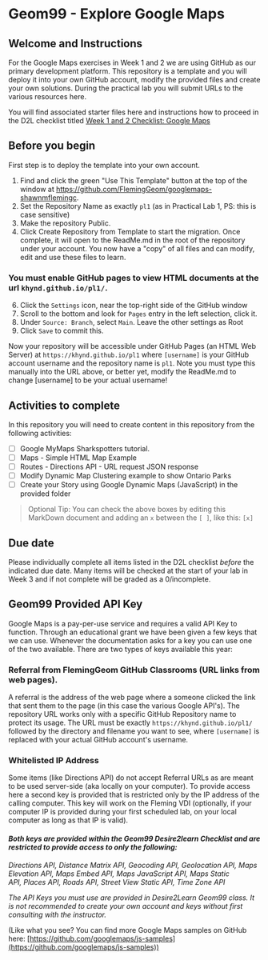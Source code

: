 # Geom99 - Explore Google Maps 

## Welcome and Instructions

For the Google Maps exercises in Week 1 and 2 we are using GitHub as our primary development platform. This repository is a template and you will deploy it into your own GitHub account, modify the provided files and create your own solutions. During the practical lab you will submit URLs to the various resources here. 

You will find associated starter files here and instructions how to proceed in the D2L checklist titled [Week 1 and 2 Checklist: Google Maps](https://fleming.desire2learn.com/d2l/lms/checklist/viewchecklist.d2l?checklistId=11564&ou=165911)

## Before you begin

First step is to deploy the template into your own account. 

1. Find and click the green "Use This Template" button at the top of the window at https://github.com/FlemingGeom/googlemaps-shawnmflemingc.
2. Set the Repository Name as exactly `pl1` (as in Practical Lab 1, PS: this is case sensitive)
3. Make the repository Public. 
4. Click Create Repository from Template to start the migration. Once complete, it will open to the ReadMe.md in the root of the repository under your account. You now have a "copy" of all files and can modify, edit and use these files to learn. 

### You must enable GitHub pages to view HTML documents at the url `khynd.github.io/pl1/`. 

6. Click the `Settings` icon, near the top-right side of the GitHub window
7. Scroll to the bottom and look for `Pages` entry in the left selection, click it. 
8. Under `Source: Branch`, select `Main`. Leave the other settings as Root
9. Click `Save` to commit this. 

Now your repository will be accessible under GitHub Pages (an HTML Web Server) at `https://khynd.github.io/pl1` where `[username]` is your GitHub account username and the repository name is `pl1`. Note you must type this manually into the URL above, or better yet, modify the ReadMe.md to change [username] to be your actual username! 

## Activities to complete

In this repository you will need to create content in this repository from the following activities:

- [ ] Google MyMaps Sharkspotters tutorial. 
- [ ] Maps - Simple HTML Map Example
- [ ] Routes - Directions API - URL request JSON response
- [ ] Modify Dynamic Map Clustering example to show Ontario Parks
- [ ] Create your Story using Google Dynamic Maps (JavaScript) in the provided folder

> Optional Tip: You can check the above boxes by editing this MarkDown document and adding an `x` between the `[ ]`, like this: `[x]`

## Due date

Please individually complete all items listed in the D2L checklist _before_ the indicated due date. Many items will be checked at the start of your lab in Week 3 and if not complete will be graded as a 0/incomplete. 

## Geom99 Provided API Key 

Google Maps is a pay-per-use service and requires a valid API Key to function. Through an educational grant we have been given a few keys that we can use. Whenever the documentation asks for a key you can use one of the two available. There are two types of keys available this year:

### Referral from FlemingGeom GitHub Classrooms (URL links from web pages). 

A referral is the address of the web page where a someone clicked the link that sent them to the page (in this case the various Google API's). The repository URL works only with a specific GitHub Repository name to protect its usage. The URL must be exactly `https://khynd.github.io/pl1/` followed by the directory and filename you want to see, where `[username]` is replaced with your actual GitHub account's username.

### Whitelisted IP Address

Some items (like Directions API) do not accept Referral URLs as are meant to be used server-side (aka locally on your computer). To provide access here a second key is provided that is restricted only by the IP address of the calling computer. This key will work on the Fleming VDI (optionally, if your computer IP is provided during your first scheduled lab, on your local computer as long as that IP is valid). 

#### _Both keys are provided within the Geom99 Desire2learn Checklist and are restricted to provide access to only the following:_

_Directions API, Distance Matrix API, Geocoding API, Geolocation API, Maps Elevation API, Maps Embed API, Maps JavaScript API, Maps Static API, Places API, Roads API, Street View Static API, Time Zone API_

_The API Keys you must use are provided in Desire2Learn Geom99 class. It is not recommended to create your own account and keys without first consulting with the instructor._

[](https://developers.google.com/maps/gmp-get-started)(Like what you see? You can find more Google Maps samples on GitHub here: [https://github.com/googlemaps/js-samples](https://github.com/googlemaps/js-samples))
